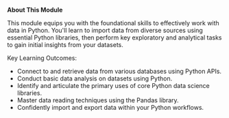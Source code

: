 **About This Module**

This module equips you with the foundational skills to effectively work with data in Python. You'll learn to import data from diverse sources using essential Python libraries, then perform key exploratory and analytical tasks to gain initial insights from your datasets.

Key Learning Outcomes:

- Connect to and retrieve data from various databases using Python APIs.
- Conduct basic data analysis on datasets using Python.
- Identify and articulate the primary uses of core Python data science libraries.
- Master data reading techniques using the Pandas library.
- Confidently import and export data within your Python workflows.
